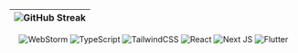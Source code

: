 | ![GitHub Streak](https://streak-stats.demolab.com/?user=lnngn&card_width=1000&theme=transparent&hide_border=true&hide_longest_streak=true&hide_total_contributions=false&border_radius=0) |
| :---: |

<div align='center'>

![WebStorm](https://img.shields.io/badge/webstorm-143?style=for-the-badge&logo=webstorm&logoColor=black&color=94d2bd)
![TypeScript](https://img.shields.io/badge/typescript-%23007ACC.svg?style=for-the-badge&logo=typescript&logoColor=black&color=e9d8a6)
![TailwindCSS](https://img.shields.io/badge/tailwindcss-%2338B2AC.svg?style=for-the-badge&logo=tailwind-css&logoColor=black&color=ee9b00)
![React](https://img.shields.io/badge/react-%2320232a.svg?style=for-the-badge&logo=react&logoColor=black&color=ca6702)
![Next JS](https://img.shields.io/badge/Next-black?style=for-the-badge&logo=next.js&logoColor=black&color=0a9396)
![Flutter](https://img.shields.io/badge/Flutter-%2302569B.svg?style=for-the-badge&logo=Flutter&logoColor=black&color=ae2012)

</div>
